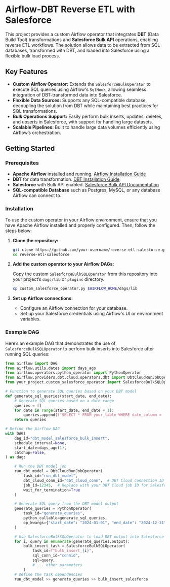 # Airflow-DBT Reverse ETL with Salesforce

This project provides a custom Airflow operator that integrates **DBT** (Data Build Tool) transformations and **Salesforce Bulk API** operations, enabling reverse ETL workflows. The solution allows data to be extracted from SQL databases, transformed with DBT, and loaded into Salesforce using a flexible bulk load process.

## Key Features
- **Custom Airflow Operator:** Extends the `SalesforceBulkOperator` to execute SQL queries using Airflow's `SqlHook`, allowing seamless integration of DBT-transformed data into Salesforce.
- **Flexible Data Sources:** Supports any SQL-compatible database, decoupling the solution from DBT while maintaining best practices for SQL transformations.
- **Bulk Operations Support:** Easily perform bulk inserts, updates, deletes, and upserts in Salesforce, with support for handling large datasets.
- **Scalable Pipelines:** Built to handle large data volumes efficiently using Airflow’s orchestration.

## Getting Started

### Prerequisites
- **Apache Airflow** installed and running. [Airflow Installation Guide](https://airflow.apache.org/docs/apache-airflow/stable/start.html)
- **DBT** for data transformation. [DBT Installation Guide](https://docs.getdbt.com/docs/introduction)
- **Salesforce** with Bulk API enabled. [Salesforce Bulk API Documentation](https://developer.salesforce.com/docs/atlas.en-us.api_asynch.meta/api_asynch/)
- **SQL-compatible Database** such as Postgres, MySQL, or any database Airflow can connect to.

### Installation

To use the custom operator in your Airflow environment, ensure that you have Apache Airflow installed and properly configured. Then, follow the steps below:

1. **Clone the repository:**

    ```bash
    git clone https://github.com/your-username/reverse-etl-salesforce.git
    cd reverse-etl-salesforce
    ```

2. **Add the custom operator to your Airflow DAGs:**

    Copy the custom `SalesforceBulkSQLOperator` from this repository into your project’s `dags/lib` or `plugins` directory.

    ```bash
    cp custom_salesforce_operator.py $AIRFLOW_HOME/dags/lib
    ```

3. **Set up Airflow connections:**
   - Configure an Airflow connection for your database.
   - Set up your Salesforce credentials using Airflow's UI or environment variables.

### Example DAG

Here’s an example DAG that demonstrates the use of `SalesforceBulkSQLOperator` to perform bulk inserts into Salesforce after running SQL queries:

```python
from airflow import DAG
from airflow.utils.dates import days_ago
from airflow.operators.python_operator import PythonOperator
from airflow.providers.dbt.cloud.operators.dbt import DbtCloudRunJobOperator
from your_project.custom_salesforce_operator import SalesforceBulkSQLOperator

# Function to generate SQL queries based on your DBT model
def generate_sql_queries(start_date, end_date):
    # Generate SQL queries based on a date range
    queries = []
    for date in range(start_date, end_date + 1):
        queries.append(f"SELECT * FROM your_table WHERE date_column = '{date}'")
    return queries

# Define the Airflow DAG
with DAG(
    dag_id="dbt_model_salesforce_bulk_insert",
    schedule_interval=None,
    start_date=days_ago(1),
    catchup=False,
) as dag:

    # Run the DBT model job
    run_dbt_model = DbtCloudRunJobOperator(
        task_id="run_dbt_model",
        dbt_cloud_conn_id="dbt_cloud_conn",  # DBT Cloud connection ID in Airflow
        job_id=12345,  # Replace with your DBT Cloud job ID for SalesforceContactObject model
        wait_for_termination=True
    )

    # Generate SQL query from the DBT model output
    generate_queries = PythonOperator(
        task_id="generate_queries",
        python_callable=generate_sql_queries,
        op_kwargs={"start_date": "2024-01-01", "end_date": "2024-12-31"}
    )

    # Use SalesforceBulkSQLOperator to load DBT output into Salesforce
    for i, query in enumerate(generate_queries.output):
        bulk_insert_task = SalesforceBulkSQLOperator(
            task_id=f"bulk_insert_{i}",
            sql_conn_id="connid",
            sql=query,
            # ... other parameters
        )
    # Define the task dependencies
    run_dbt_model >> generate_queries >> bulk_insert_salesforce
```